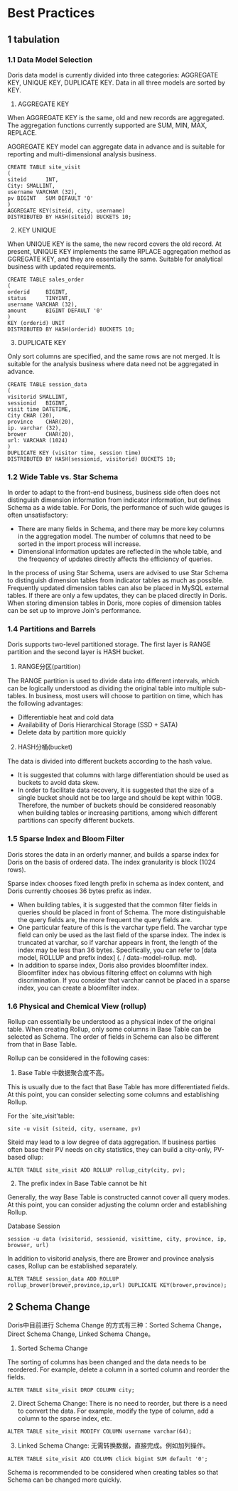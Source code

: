 # Best Practices

## 1 tabulation

### 1.1 Data Model Selection

Doris data model is currently divided into three categories: AGGREGATE KEY, UNIQUE KEY, DUPLICATE KEY. Data in all three models are sorted by KEY.

1. AGGREGATE KEY

When AGGREGATE KEY is the same, old and new records are aggregated. The aggregation functions currently supported are SUM, MIN, MAX, REPLACE.

AGGREGATE KEY model can aggregate data in advance and is suitable for reporting and multi-dimensional analysis business.

```
CREATE TABLE site_visit
(
siteid      INT,
City: SMALLINT,
username VARCHAR (32),
pv BIGINT   SUM DEFAULT '0'
)
AGGREGATE KEY(siteid, city, username)
DISTRIBUTED BY HASH(siteid) BUCKETS 10;
```

2. KEY UNIQUE

When UNIQUE KEY is the same, the new record covers the old record. At present, UNIQUE KEY implements the same RPLACE aggregation method as GGREGATE KEY, and they are essentially the same. Suitable for analytical business with updated requirements.

```
CREATE TABLE sales_order
(
orderid     BIGINT,
status      TINYINT,
username VARCHAR (32),
amount      BIGINT DEFAULT '0'
)
KEY (orderid) UNIT
DISTRIBUTED BY HASH(orderid) BUCKETS 10;
```

3. DUPLICATE KEY

Only sort columns are specified, and the same rows are not merged. It is suitable for the analysis business where data need not be aggregated in advance.

```
CREATE TABLE session_data
(
visitorid SMALLINT,
sessionid   BIGINT,
visit time DATETIME,
City CHAR (20),
province    CHAR(20),
ip. varchar (32),
brower      CHAR(20),
url: VARCHAR (1024)
)
DUPLICATE KEY (visitor time, session time)
DISTRIBUTED BY HASH(sessionid, visitorid) BUCKETS 10;
```

### 1.2 Wide Table vs. Star Schema

In order to adapt to the front-end business, business side often does not distinguish dimension information from indicator information, but defines Schema as a wide table. For Doris, the performance of such wide gauges is often unsatisfactory:

* There are many fields in Schema, and there may be more key columns in the aggregation model. The number of columns that need to be sorted in the import process will increase.
* Dimensional information updates are reflected in the whole table, and the frequency of updates directly affects the efficiency of queries.

In the process of using Star Schema, users are advised to use Star Schema to distinguish dimension tables from indicator tables as much as possible. Frequently updated dimension tables can also be placed in MySQL external tables. If there are only a few updates, they can be placed directly in Doris. When storing dimension tables in Doris, more copies of dimension tables can be set up to improve Join's performance.

### 1.4 Partitions and Barrels

Doris supports two-level partitioned storage. The first layer is RANGE partition and the second layer is HASH bucket.

1. RANGE分区(partition)

The RANGE partition is used to divide data into different intervals, which can be logically understood as dividing the original table into multiple sub-tables. In business, most users will choose to partition on time, which has the following advantages:

* Differentiable heat and cold data
* Availability of Doris Hierarchical Storage (SSD + SATA)
* Delete data by partition more quickly

2. HASH分桶(bucket)

The data is divided into different buckets according to the hash value.

* It is suggested that columns with large differentiation should be used as buckets to avoid data skew.
* In order to facilitate data recovery, it is suggested that the size of a single bucket should not be too large and should be kept within 10GB. Therefore, the number of buckets should be considered reasonably when building tables or increasing partitions, among which different partitions can specify different buckets.

### 1.5 Sparse Index and Bloom Filter

Doris stores the data in an orderly manner, and builds a sparse index for Doris on the basis of ordered data. The index granularity is block (1024 rows).

Sparse index chooses fixed length prefix in schema as index content, and Doris currently chooses 36 bytes prefix as index.

* When building tables, it is suggested that the common filter fields in queries should be placed in front of Schema. The more distinguishable the query fields are, the more frequent the query fields are.
* One particular feature of this is the varchar type field. The varchar type field can only be used as the last field of the sparse index. The index is truncated at varchar, so if varchar appears in front, the length of the index may be less than 36 bytes. Specifically, you can refer to [data model, ROLLUP and prefix index] (. / data-model-rollup. md).
* In addition to sparse index, Doris also provides bloomfilter index. Bloomfilter index has obvious filtering effect on columns with high discrimination. If you consider that varchar cannot be placed in a sparse index, you can create a bloomfilter index.

### 1.6 Physical and Chemical View (rollup)

Rollup can essentially be understood as a physical index of the original table. When creating Rollup, only some columns in Base Table can be selected as Schema. The order of fields in Schema can also be different from that in Base Table.

Rollup can be considered in the following cases:

1. Base Table 中数据聚合度不高。

This is usually due to the fact that Base Table has more differentiated fields. At this point, you can consider selecting some columns and establishing Rollup.

For the `site_visit'table:

```
site -u visit (siteid, city, username, pv)
```

Siteid may lead to a low degree of data aggregation. If business parties often base their PV needs on city statistics, they can build a city-only, PV-based ollup:

```
ALTER TABLE site_visit ADD ROLLUP rollup_city(city, pv);
```

2. The prefix index in Base Table cannot be hit

Generally, the way Base Table is constructed cannot cover all query modes. At this point, you can consider adjusting the column order and establishing Rollup.

Database Session

```
session -u data (visitorid, sessionid, visittime, city, province, ip, browser, url)
```

In addition to visitorid analysis, there are Brower and province analysis cases, Rollup can be established separately.

```
ALTER TABLE session_data ADD ROLLUP rollup_brower(brower,province,ip,url) DUPLICATE KEY(brower,province);
```

## 2 Schema Change

Doris中目前进行 Schema Change 的方式有三种：Sorted Schema Change，Direct Schema Change, Linked Schema Change。

1. Sorted Schema Change

The sorting of columns has been changed and the data needs to be reordered. For example, delete a column in a sorted column and reorder the fields.

```
ALTER TABLE site_visit DROP COLUMN city;
```

2. Direct Schema Change: There is no need to reorder, but there is a need to convert the data. For example, modify the type of column, add a column to the sparse index, etc.

```
ALTER TABLE site_visit MODIFY COLUMN username varchar(64);
```

3. Linked Schema Change: 无需转换数据，直接完成。例如加列操作。

```
ALTER TABLE site_visit ADD COLUMN click bigint SUM default '0';
```

Schema is recommended to be considered when creating tables so that Schema can be changed more quickly.
